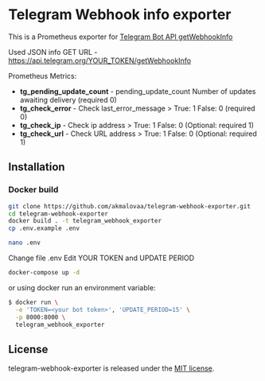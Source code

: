 # Telegram Webhook info exporter

This is a Prometheus exporter for [Telegram Bot API getWebhookInfo](https://core.telegram.org/bots/api#webhookinfo)


Used JSON info GET URL - https://api.telegram.org/YOUR_TOKEN/getWebhookInfo

Prometheus Metrics:
- **tg_pending_update_count** - pending_update_count Number of updates awaiting delivery (required 0) 
- **tg_check_error** - Check last_error_message > True: 1 False: 0 (required 0)
- **tg_check_ip** - Check ip address > True: 1 False: 0 (Optional: required 1)
- **tg_check_url** - Check URL address > True: 1 False: 0 (Optional: required 1) 

## Installation


### Docker build

```bash
git clone https://github.com/akmalovaa/telegram-webhook-exporter.git
cd telegram-webhook-exporter
docker build . -t telegram_webhook_exporter
cp .env.example .env
```
```bash
nano .env
```
Change file .env
Edit YOUR TOKEN and UPDATE PERIOD

```bash
docker-compose up -d
```
or using docker run an environment variable:

```bash
$ docker run \
  -e 'TOKEN=<your bot token>', 'UPDATE_PERIOD=15' \
  -p 8000:8000 \
  telegram_webhook_exporter
```



## License

telegram-webhook-exporter is released under the [MIT license](LICENSE).
